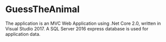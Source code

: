 # GuessTheAnimal
The application is an MVC Web Application using .Net Core 2.0, written in Visual Studio 2017.
A SQL Server 2016 express database is used for application data.
